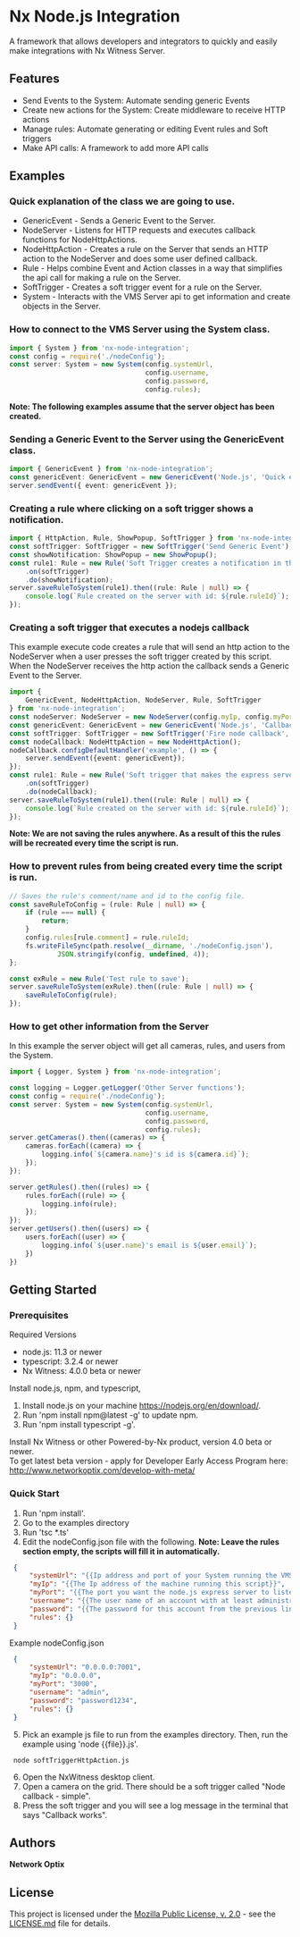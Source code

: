 <!--
 Copyright 2017-present Network Optix, Inc.
 This source code file is subject to the terms of the Mozilla Public
 License, v. 2.0. If a copy of the MPL was not distributed with this
 file, you can obtain one at http://mozilla.org/MPL/2.0/.
-->
# Nx Node.js Integration

A framework that allows developers and integrators to quickly and easily make integrations with Nx
    Witness Server.

## Features
- Send Events to the System: Automate sending generic Events
- Create new actions for the System: Create middleware to receive HTTP actions
- Manage rules: Automate generating or editing Event rules and Soft triggers
- Make API calls: A framework to add more API calls

## Examples
### Quick explanation of the class we are going to use.
* GenericEvent - Sends a Generic Event to the Server.
* NodeServer - Listens for HTTP requests and executes callback functions for NodeHttpActions.
* NodeHttpAction - Creates a rule on the Server that sends an HTTP action to the NodeServer and
    does some user defined callback.
* Rule - Helps combine Event and Action classes in a way that simplifies the api call for making a
    rule on the Server.
* SoftTrigger - Creates a soft trigger event for a rule on the Server.
* System - Interacts with the VMS Server api to get information and create objects in the Server.

### How to connect to the VMS Server using the System class.  
```typescript
import { System } from 'nx-node-integration';
const config = require('./nodeConfig');
const server: System = new System(config.systemUrl,
                                  config.username,
                                  config.password,
                                  config.rules);
```
**Note: The following examples assume that the server object has been created.**

### Sending a Generic Event to the Server using the GenericEvent class. 
```typescript
import { GenericEvent } from 'nx-node-integration';
const genericEvent: GenericEvent = new GenericEvent('Node.js', 'Quick example.');
server.sendEvent({ event: genericEvent });
```

### Creating a rule where clicking on a soft trigger shows a notification.
```typescript
import { HttpAction, Rule, ShowPopup, SoftTrigger } from 'nx-node-integration';
const softTrigger: SoftTrigger = new SoftTrigger('Send Generic Event');
const showNotification: ShowPopup = new ShowPopup();
const rule1: Rule = new Rule('Soft Trigger creates a notification in the System.', false)
    .on(softTrigger)
    .do(showNotification);
server.saveRuleToSystem(rule1).then((rule: Rule | null) => {
    console.log(`Rule created on the server with id: ${rule.ruleId}`);
});
```
### Creating a soft trigger that executes a nodejs callback
This example execute code creates a rule that will send an http action to the NodeServer when a
    user presses the soft trigger created by this script. When the NodeServer receives the http
    action the callback sends a Generic Event to the Server.
```typescript
import { 
    GenericEvent, NodeHttpAction, NodeServer, Rule, SoftTrigger
} from 'nx-node-integration';
const nodeServer: NodeServer = new NodeServer(config.myIp, config.myPort);
const genericEvent: GenericEvent = new GenericEvent('Node.js', 'Callback was clicked');
const softTrigger: SoftTrigger = new SoftTrigger('Fire node callback', '_lock_locked');
const nodeCallback: NodeHttpAction = new NodeHttpAction();
nodeCallback.configDefaultHandler('example', () => {
    server.sendEvent({event: genericEvent});
});
const rule1: Rule = new Rule('Soft trigger that makes the express server send a Generic Event')
    .on(softTrigger)
    .do(nodeCallback);
server.saveRuleToSystem(rule1).then((rule: Rule | null) => {
    console.log(`Rule created on the server with id: ${rule.ruleId}`);
});
```

**Note: We are not saving the rules anywhere. As a result of this the rules will be recreated
    every time the script is run.**

### How to prevent rules from being created every time the script is run.
```typescript
// Saves the rule's comment/name and id to the config file.
const saveRuleToConfig = (rule: Rule | null) => {
    if (rule === null) {
        return;
    }
    config.rules[rule.comment] = rule.ruleId;
    fs.writeFileSync(path.resolve(__dirname, './nodeConfig.json'),
            JSON.stringify(config, undefined, 4));
};

const exRule = new Rule('Test rule to save');
server.saveRuleToSystem(exRule).then((rule: Rule | null) => {
    saveRuleToConfig(rule);
});
```

### How to get other information from the Server
In this example the server object will get all cameras, rules, and users from the System.
```typescript
import { Logger, System } from 'nx-node-integration';

const logging = Logger.getLogger('Other Server functions');
const config = require('./nodeConfig');
const server: System = new System(config.systemUrl,
                                  config.username,
                                  config.password,
                                  config.rules);
server.getCameras().then((cameras) => {
    cameras.forEach((camera) => {
        logging.info(`${camera.name}'s id is ${camera.id}`);
    });
});

server.getRules().then((rules) => {
    rules.forEach((rule) => {
        logging.info(rule);
    });
});
server.getUsers().then((users) => {
    users.forEach((user) => {
        logging.info(`${user.name}'s email is ${user.email}`);
    })
})
```

## Getting Started

### Prerequisites
Required Versions
* node.js: 11.3 or newer
* typescript: 3.2.4 or newer
* Nx Witness: 4.0.0 beta or newer

Install node.js, npm, and typescript,
1) Install node.js on your machine https://nodejs.org/en/download/.
2) Run 'npm install npm@latest -g' to update npm.
3) Run 'npm install typescript -g'.

Install Nx Witness or other Powered-by-Nx product, version 4.0 beta or newer.  
To get latest beta version - apply for Developer Early Access Program here:
    http://www.networkoptix.com/develop-with-meta/

### Quick Start
1) Run 'npm install'.
2) Go to the examples directory
3) Run 'tsc *.ts'
4) Edit the nodeConfig.json file with the following. **Note: Leave the rules section empty, the 
    scripts will fill it in automatically.**
  ```json
   {
       "systemUrl": "{{Ip address and port of your System running the VMS Server}}",
       "myIp": "{{The Ip address of the machine running this script}}",
       "myPort": "{{The port you want the node.js express server to listen to}}",
       "username": "{{The user name of an account with at least administrator level permissions}}",
       "password": "{{The password for this account from the previous line}}",
       "rules": {}
   }
   ```
   Example nodeConfig.json
  ```json
   {
       "systemUrl": "0.0.0.0:7001",
       "myIp": "0.0.0.0",
       "myPort": "3000",
       "username": "admin",
       "password": "password1234",
       "rules": {}
   }
   ```
5) Pick an example js file to run from the examples directory. Then, run the example using
    'node {{file}}.js'.

  ```
   node softTriggerHttpAction.js
   ```
6) Open the NxWitness desktop client.
7) Open a camera on the grid. There should be a soft trigger called "Node callback - simple".
8) Press the soft trigger and you will see a log message in the terminal that says "Callback
    works".

## Authors

**Network Optix**

## License
This project is licensed under the [Mozilla Public License, v. 2.0](http://mozilla.org/MPL/2.0/) -
    see the [LICENSE.md]() file for details.

